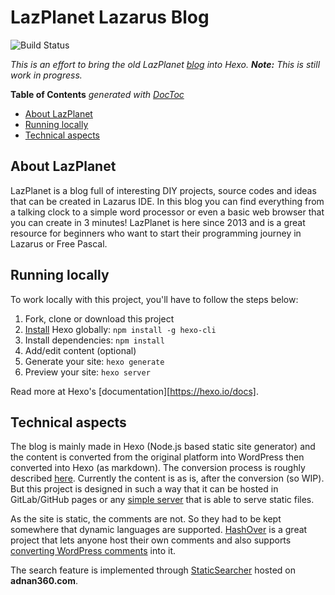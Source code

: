 # LazPlanet Lazarus Blog

![Build Status](https://gitlab.com/pages/hexo/badges/master/build.svg)

_This is an effort to bring the old LazPlanet [blog](https://lazplanet.blogspot.com) into Hexo. **Note:** This is still work in progress._

<!-- START doctoc generated TOC please keep comment here to allow auto update -->
<!-- DON'T EDIT THIS SECTION, INSTEAD RE-RUN doctoc TO UPDATE -->
<!-- If you've changed this README.md file, especially any of its headings run `doctoc README.md` -->
**Table of Contents**  *generated with [DocToc](https://github.com/thlorenz/doctoc)*

- [About LazPlanet](#about-lazplanet)
- [Running locally](#running-locally)
- [Technical aspects](#technical-aspects)

<!-- END doctoc generated TOC please keep comment here to allow auto update -->


## About LazPlanet

LazPlanet is a blog full of interesting DIY projects, source codes and ideas that can be created in Lazarus IDE. In this blog you can find everything from a talking clock to a simple word processor or even a basic web browser that you can create in 3 minutes! LazPlanet is here since 2013 and is a great resource for beginners who want to start their programming journey in Lazarus or Free Pascal.


## Running locally

To work locally with this project, you'll have to follow the steps below:

1. Fork, clone or download this project
1. [Install](https://hexo.io/docs/#Installation) Hexo globally: `npm install -g hexo-cli`
1. Install dependencies: `npm install`
1. Add/edit content (optional)
1. Generate your site: `hexo generate`
1. Preview your site: `hexo server`

Read more at Hexo's [documentation][https://hexo.io/docs].


## Technical aspects

The blog is mainly made in Hexo (Node.js based static site generator) and the content is converted from the original platform into WordPress then converted into Hexo (as markdown). The conversion process is roughly described [here](https://notabug.org/adnan360/blogger-to-hexo). Currently the content is as is, after the conversion (so WIP). But this project is designed in such a way that it can be hosted in GitLab/GitHub pages or any [simple server](https://www.npmjs.com/package/simple-server) that is able to serve static files.

As the site is static, the comments are not. So they had to be kept somewhere that dynamic languages are supported. [HashOver](https://www.barkdull.org/software/hashover) is a great project that lets anyone host their own comments and also supports [converting WordPress comments](https://github.com/kepon85/wp2hashover) into it.

The search feature is implemented through [StaticSearcher](https://gitlab.com/adnan360/static-searcher) hosted on __adnan360.com__.
